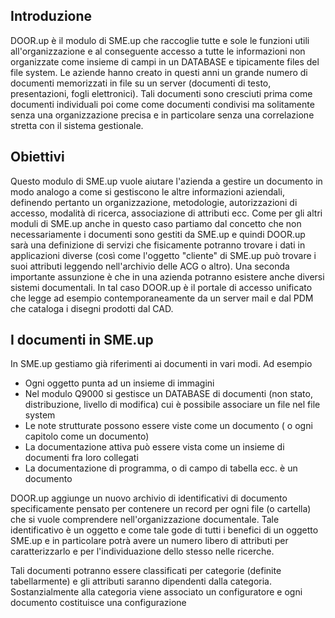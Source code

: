 ## Introduzione
DOOR.up è il modulo di SME.up che raccoglie tutte e sole le funzioni utili all'organizzazione e al conseguente accesso a tutte le informazioni non organizzate come insieme di campi in un DATABASE e tipicamente files del file system. Le aziende hanno creato in questi anni un grande numero di documenti memorizzati in file su un server (documenti di testo, presentazioni, fogli elettronici). Tali documenti sono cresciuti prima come documenti individuali poi come come documenti condivisi ma solitamente senza una organizzazione precisa e in particolare senza una correlazione stretta con il sistema gestionale.

## Obiettivi
Questo modulo di SME.up vuole aiutare l'azienda a gestire un documento in modo analogo a come si gestiscono le altre informazioni aziendali, definendo pertanto un organizzazione, metodologie, autorizzazioni di accesso, modalità di ricerca, associazione di attributi ecc.
Come per gli altri moduli di SME.up anche in questo caso partiamo dal concetto che non necessariamente i documenti sono gestiti da SME.up e quindi DOOR.up sarà una definizione di servizi che fisicamente potranno trovare i dati in applicazioni diverse (così come l'oggetto "cliente" di SME.up può trovare i suoi attributi leggendo nell'archivio delle ACG o altro).
Una seconda importante assunzione è che in una azienda potranno esistere anche diversi sistemi documentali. In tal caso DOOR.up è il portale di accesso unificato che legge ad esempio contemporaneamente da un server mail e dal PDM che cataloga i disegni prodotti dal CAD.

## I documenti in SME.up
In SME.up gestiamo già riferimenti ai documenti in vari modi. Ad esempio
-	Ogni oggetto punta ad un insieme di immagini
-	Nel modulo Q9000 si gestisce un DATABASE di documenti (non stato, distribuzione, livello di modifica) cui è possibile associare un file nel file system
-	Le note strutturate possono essere viste come un documento ( o ogni capitolo come un documento)
-	La documentazione attiva può essere vista come un insieme di documenti fra loro collegati
-	La documentazione di programma, o di campo di tabella ecc. è un documento

DOOR.up aggiunge un nuovo archivio di identificativi di documento specificamente pensato per contenere un record per ogni file (o cartella) che si vuole comprendere nell'organizzazione documentale. Tale identificativo è un oggetto e come tale gode di tutti i benefici di un oggetto SME.up e in particolare potrà avere un numero libero di attributi per caratterizzarlo e per l'individuazione dello stesso nelle ricerche.

Tali documenti potranno essere classificati per categorie (definite tabellarmente) e gli attributi saranno dipendenti dalla categoria. Sostanzialmente alla categoria viene associato un configuratore e ogni documento costituisce una configurazione

